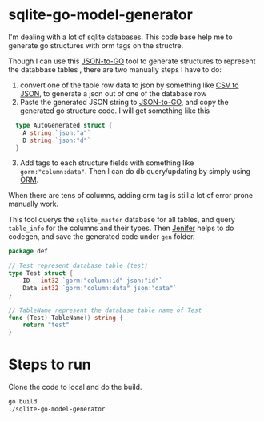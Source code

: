 # sqlite-go-model-generator

I'm dealing with a lot of sqlite databases. This code base help me to generate go structures with orm tags on the structre. 

Though I can use this [JSON-to-GO](https://mholt.github.io/json-to-go/) tool to generate structures to represent the databbase tables , there are two manually steps I have to do:

1. convert one of the table row data to json by something like [CSV to JSON](https://csvjson.com/), to generate a json out of one of the database row
2. Paste the generated JSON string to [JSON-to-GO](https://mholt.github.io/json-to-go/), and copy the generated go structure code. I will get something like this 
  ```go
    type AutoGenerated struct {
  	  A string `json:"a"`
  	  D string `json:"d"`
    }
  ```
3. Add tags to each structure fields with something like ```gorm:"column:data"```. Then I can do db query/updating by simply using [ORM](github.com/jinzhu/gorm).

When there are tens of columns, adding orm tag is still a lot of error prone manually work. 

This tool querys the ```sqlite_master``` database for all tables, and query ```table_info``` for the columns and their types. Then [Jenifer](https://github.com/dave/jennifer) helps to do codegen, and save the generated code under ```gen``` folder.

```go
package def

// Test represent database table (test)
type Test struct {
	ID   int32 `gorm:"column:id" json:"id"`
	Data int32 `gorm:"column:data" json:"data"`
}

// TableName represent the database table name of Test
func (Test) TableName() string {
	return "test"
}
```

# Steps to run

Clone the code to local and do the build.

```sh
go build
./sqlite-go-model-generator
```
